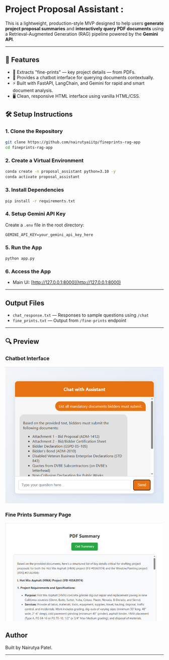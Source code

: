 # Project Proposal Assistant :

This is a lightweight, production-style MVP designed to help users **generate project proposal summaries** and **interactively query PDF documents** using a Retrieval-Augmented Generation (RAG) pipeline powered by the **Gemini API**.

---

## 🚀 Features

- 📄 Extracts "fine-prints" — key project details — from PDFs.
- 💬 Provides a chatbot interface for querying documents contextually.
- ⚡ Built with FastAPI, LangChain, and Gemini for rapid and smart document analysis.
- 🖥️ Clean, responsive HTML interface using vanilla HTML/CSS.


## 🛠️ Setup Instructions

### 1. Clone the Repository
```bash
git clone https://github.com/nairutyaiitp/fineprints-rag-app
cd fineprints-rag-app
```

### 2. Create a Virtual Environment
```bash
conda create -n proposal_assistant python=3.10 -y
conda activate proposal_assistant
```

### 3. Install Dependencies
```bash
pip install -r requirements.txt
```

### 4. Setup Gemini API Key
Create a `.env` file in the root directory:
```env
GEMINI_API_KEY=your_gemini_api_key_here
```
### 5. Run the App
```bash
python app.py
```

### 6. Access the App
- Main UI: [http://127.0.0.1:8000](http://127.0.0.1:8000)
---


## Output Files

- `chat_response.txt` — Responses to sample questions using `/chat`
- `fine_prints.txt` — Output from `/fine-prints` endpoint
---
## 🔍 Preview

### Chatbot Interface
![Chatbot UI](screenshot/chatbot.png)

### Fine Prints Summary Page
![Summary UI](screenshot/summary.png)


## Author
Built by Nairutya Patel.

---
